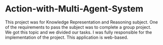 # Action-with-Multi-Agent-System
This project was for Knowledge Representation and Reasoning subject. One of the requirements to pass the subject was to complete a group project. We got this topic and we divided our tasks. I was fully responsible for the implementation of the project. This application is web-based.
